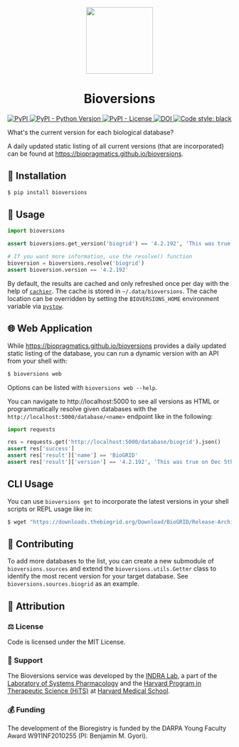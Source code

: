 <p align="center">
  <img src="https://github.com/biopragmatics/bioversions/raw/main/docs/source/logo.png" height="150">
</p>

<h1 align="center">
    Bioversions
</h1>

<p align="center">
    <a href="https://pypi.org/project/bioversions">
        <img alt="PyPI" src="https://img.shields.io/pypi/v/bioversions" />
    </a>
    <a href="https://pypi.org/project/bioversions">
        <img alt="PyPI - Python Version" src="https://img.shields.io/pypi/pyversions/bioversions" />
    </a>
    <a href="https://github.com/biopragmatics/bioversions/blob/main/LICENSE">
        <img alt="PyPI - License" src="https://img.shields.io/pypi/l/bioversions" />
    </a>
    <a href="https://zenodo.org/badge/latestdoi/318852276">
        <img src="https://zenodo.org/badge/318852276.svg" alt="DOI" />
    </a>
    <a href="https://github.com/psf/black">
        <img src="https://img.shields.io/badge/code%20style-black-000000.svg" alt="Code style: black">
    </a>
</p>

What's the current version for each biological database?

A daily updated static listing of all current versions (that are incorporated) can be found at
https://biopragmatics.github.io/bioversions.

## 🚀 Installation

```bash
$ pip install bioversions
```

## 💪 Usage

```python
import bioversions

assert bioversions.get_version('biogrid') == '4.2.192', 'This was true on Dec 5th, 2020!'

# If you want more information, use the resolve() function
bioversion = bioversions.resolve('biogrid')
assert bioversion.version == '4.2.192'
```

By default, the results are cached and only refreshed once per day with the help
of [`cachier`](https://github.com/shaypal5/cachier). The cache is stored in `~/.data/bioversions`. The cache location
can be overridden by setting the
`BIOVERSIONS_HOME` environment variable via [`pystow`](https://github.com/cthoyt/pystow).

## 🌐 Web Application

While https://biopragmatics.github.io/bioversions provides a daily updated static listing of the database, you can run a
dynamic version with an API from your shell with:

```bash
$ bioversions web
```

Options can be listed with `bioversions web --help`.

You can navigate to http://localhost:5000 to see all versions as HTML or programmatically resolve given databases with
the
`http://localhost:5000/database/<name>` endpoint like in the following:

```python
import requests

res = requests.get('http://localhost:5000/database/biogrid').json()
assert res['success']
assert res['result']['name'] == 'BioGRID'
assert res['result']['version'] == '4.2.192', 'This was true on Dec 5th, 2020!'
```

## CLI Usage

You can use `bioversions get` to incorporate the latest versions in your shell scripts or REPL usage like in:

```bash
$ wget "https://downloads.thebiogrid.org/Download/BioGRID/Release-Archive/BIOGRID-$(bioversions get biogrid)/BIOGRID-ALL-$(bioversions get biogrid).mitab.zip"
```

## 🙏 Contributing

To add more databases to the list, you can create a new submodule of
`bioversions.sources` and extend the `bioversions.utils.Getter` class to identify the most recent version for your
target database. See
`bioversions.sources.biogrid` as an example.

## 👋 Attribution

### ⚖️ License

Code is licensed under the MIT License.

### 🎁 Support

The Bioversions service was developed by the [INDRA Lab](https://indralab.github.io), a part of the
[Laboratory of Systems Pharmacology](https://hits.harvard.edu/the-program/laboratory-of-systems-pharmacology/about/)
and the [Harvard Program in Therapeutic Science (HiTS)](https://hits.harvard.edu)
at [Harvard Medical School](https://hms.harvard.edu/).

### 💰 Funding

The development of the Bioregistry is funded by the DARPA Young Faculty Award W911NF2010255 (PI:
Benjamin M. Gyori).
